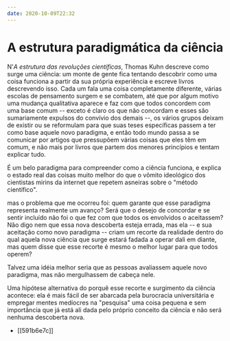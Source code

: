 ```yaml
---
date: 2020-10-09T22:32
---
```


# A estrutura paradigmática da ciência

N'_A estrutura das revoluções científicas_, Thomas Kuhn descreve como surge uma ciência: um monte de gente fica tentando descobrir como uma coisa funciona a partir da sua própria experiência e escreve livros descrevendo isso. Cada um fala uma coisa completamente diferente, várias escolas de pensamento surgem e se combatem, até que por algum motivo uma mudança qualitativa aparece e faz com que todos concordem com uma base comum -- exceto é claro os que não concordam e esses são sumariamente expulsos do convívio dos demais --, os vários grupos deixam de existir ou se reformulam para que suas teses específicas passem a ter como base aquele novo paradigma, e então todo mundo passa a se comunicar por artigos que pressupõem várias coisas que eles têm em comum, e não mais por livros que partem dos menores princípios e tentam explicar tudo.

É um belo paradigma para compreender como a ciência funciona, e explica o estado real das coisas muito melhor do que o vômito ideológico dos cientistas mirins da internet que repetem asneiras sobre o "método científico".

 mas o problema que me ocorreu foi: quem garante que esse paradigma representa realmente um avanço? Será que o desejo de concordar e se sentir incluído não foi o que fez com que todos os envolvidos o aceitassem? Não digo nem que essa nova descoberta esteja errada, mas ela -- e sua aceitação como novo paradigma -- criam um recorte da realidade dentro do qual aquela nova ciência que surge estará fadada a operar dali em diante, mas quem disse que esse recorte é mesmo o melhor lugar para que todos operem?

Talvez uma idéia melhor seria que as pessoas avaliassem aquele novo paradigma, mas não mergulhassem de cabeça nele.

Uma hipótese alternativa do porquê esse recorte e surgimento da ciência acontece: ela é mais fácil de ser abarcada pela burocracia universitária e empregar mentes medíocres na "pesquisa" uma coisa pequena e sem importância que já está ali dada pelo próprio conceito da ciência e não será nenhuma descoberta nova.

- [[591b6e7c]]
